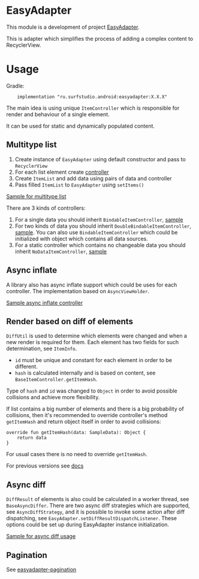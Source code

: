 # EasyAdapter
This module is a development of project
[EasyAdapter](https://github.com/MaksTuev/EasyAdapter).

This is adapter which simplifies the process of adding a complex content
to RecyclerView.

# Usage
Gradle:
```
    implementation "ru.surfstudio.android:easyadapter:X.X.X"
```

The main idea is using unique `ItemController` which is responsible for
render and behaviour of a single element.

It can be used for static and dynamically populated content.

## Multitype list
1. Create instance of `EasyAdapter` using default constructor and pass
   to `RecyclerView`
2. For each list element create [controller](src/main/java/ru/surfstudio/android/easyadapter/controller)
3. Create `ItemList` and add data using pairs of data and controller
4. Pass filled `ItemList` to `EasyAdapter` using `setItems()`

[Sample for multitype list](../sample/src/main/java/ru/surfstudio/android/easyadapter/sample/ui/screen/multitype/MultitypeListActivityView.kt)

There are 3 kinds of controllers:
1. For a single data you should inherit `BindableItemController`,
   [sample](../sample/src/main/java/ru/surfstudio/android/easyadapter/sample/ui/screen/common/controllers/FirstDataItemController.kt)
2. For two kinds of data you should inherit
   `DoubleBindableItemController`,
   [sample](../sample/src/main/java/ru/surfstudio/android/easyadapter/sample/ui/screen/common/controllers/TwoDataItemController.kt).
   You can also use `BindableItemController` which could be initialized
   with object which contains all data sources.
3. For a static controller which contains no changeable data you should
   inherit `NoDataItemController`,
   [sample](../sample/src/main/java/ru/surfstudio/android/easyadapter/sample/ui/screen/common/controllers/EmptyItemController.kt)

## Async inflate

A library also has async inflate support which could be uses for each
controller. The implementation based on `AsyncViewHolder`.

[Sample async inflate controller](../sample/src/main/java/ru/surfstudio/android/easyadapter/sample/ui/screen/async/AsyncInflateItemController.kt)

## Render based on diff of elements

`DiffUtil` is used to determine which elements were changed and when a
new render is required for them. Each element has two fields for such
determination, see `ItemInfo`.
* `id` must be unique and constant for each element in order to be
  different.
* `hash` is calculated internally and is based on content, see
  `BaseItemController.getItemHash`.

Type of `hash` and `id` was changed to `Object` in order to avoid
possible collisions and achieve more flexibility.

If list contains a big number of elements and there is a big probability
of collisions, then it's recommended to override controller's method
`getItemHash` and return object itself in order to avoid collisions:

```
override fun getItemHash(data: SampleData): Object {
    return data
}
```

For usual cases there is no need to override `getItemHash`.

For previous versions see [docs](docs/deprecated.md)

## Async diff

`DiffResult` of elements is also could be calculated in a worker thread,
see `BaseAsyncDiffer`. There are two async diff strategies which are
supported, see `AsyncDiffStrategy`, and it is possible to invoke some
action after diff dispatching, see
`EasyAdapter.setDiffResultDispatchListener`. These options could be set
up during EasyAdapter instance initialization.

[Sample for async diff usage](../sample/src/main/java/ru/surfstudio/android/easyadapter/sample/ui/screen/async_diff/AsyncDiffActivityView.kt)

## Pagination

See [easyadapter-pagination](../lib-easyadapter-pagination/README.md)
